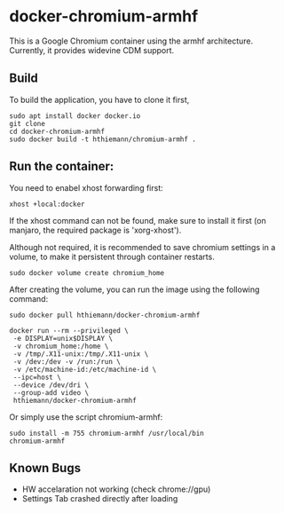 # docker-chromium-armhf
This is a Google Chromium container using the armhf architecture.
Currently, it provides widevine CDM support.

## Build
To build the application, you have to clone it first,
```
sudo apt install docker docker.io
git clone
cd docker-chromium-armhf
sudo docker build -t hthiemann/chromium-armhf .
```

## Run the container:
You need to enabel xhost forwarding first:
```
xhost +local:docker
```
If the xhost command can not be found, make sure to install it first (on manjaro, the required package is 'xorg-xhost').

Although not required, it is recommended to save chromium settings in a volume, to make it persistent through container restarts.
```
sudo docker volume create chromium_home
``` 
After creating the volume, you can run the image using the following command:
```
sudo docker pull hthiemann/docker-chromium-armhf

docker run --rm --privileged \
 -e DISPLAY=unix$DISPLAY \
 -v chromium_home:/home \
 -v /tmp/.X11-unix:/tmp/.X11-unix \
 -v /dev:/dev -v /run:/run \
 -v /etc/machine-id:/etc/machine-id \
 --ipc=host \
 --device /dev/dri \
 --group-add video \
 hthiemann/docker-chromium-armhf
```
Or simply use the script chromium-armhf:
```
sudo install -m 755 chromium-armhf /usr/local/bin
chromium-armhf
```

## Known Bugs
- HW accelaration not working (check chrome://gpu)
- Settings Tab crashed directly after loading

